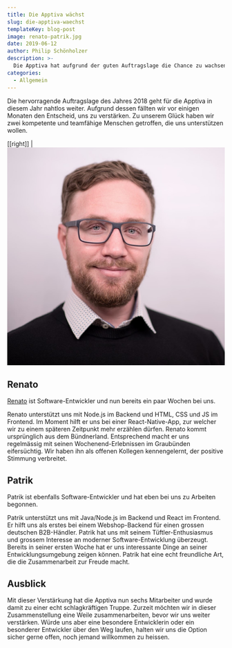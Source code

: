 ```yaml
---
title: Die Apptiva wächst
slug: die-apptiva-waechst
templateKey: blog-post
image: renato-patrik.jpg
date: 2019-06-12
author: Philip Schönholzer
description: >-
  Die Apptiva hat aufgrund der guten Auftragslage die Chance zu wachsen. Mit Renato und Patrik freuen wir uns, zwei "Neue" bei uns im Team begrüssen zu dürfen.
categories:
  - Allgemein
---
```


Die hervorragende Auftragslage des Jahres 2018 geht für die Apptiva in diesem Jahr nahtlos weiter. Aufgrund dessen fällten wir vor einigen Monaten den Entscheid, uns zu verstärken. Zu unserem Glück haben wir zwei kompetente und teamfähige Menschen getroffen, die uns unterstützen wollen.

[[right]]
|![Renato Wasescha](../../data/employees/images/renato-wasescha.jpg)

## Renato

[Renato](/renato-wasescha) ist Software-Entwickler und nun bereits ein paar Wochen bei uns.

Renato unterstützt uns mit Node.js im Backend und HTML, CSS und JS im Frontend. Im Moment hilft er uns bei einer React-Native-App, zur welcher wir zu einem späteren Zeitpunkt mehr erzählen dürfen. Renato kommt ursprünglich aus dem Bündnerland. Entsprechend macht er uns regelmässig mit seinen Wochenend-Erlebnissen im Graubünden eifersüchtig. Wir haben ihn als offenen Kollegen kennengelernt, der positive Stimmung verbreitet.

## Patrik

Patrik ist ebenfalls Software-Entwickler und hat eben bei uns zu Arbeiten begonnen.

Patrik unterstützt uns mit Java/Node.js im Backend und React im Frontend. Er hilft uns als erstes bei einem Webshop-Backend für einen grossen deutschen B2B-Händler. Patrik hat uns mit seinem Tüftler-Enthusiasmus und grossem Interesse an moderner Software-Entwicklung überzeugt. Bereits in seiner ersten Woche hat er uns interessante Dinge an seiner Entwicklungsumgebung zeigen können. Patrik hat eine echt freundliche Art, die die Zusammenarbeit zur Freude macht.

## Ausblick

Mit dieser Verstärkung hat die Apptiva nun sechs Mitarbeiter und wurde damit zu einer echt schlagkräftigen Truppe. Zurzeit möchten wir in dieser Zusammenstellung eine Weile zusammenarbeiten, bevor wir uns weiter verstärken. Würde uns aber eine besondere Entwicklerin oder ein besonderer Entwickler über den Weg laufen, halten wir uns die Option sicher gerne offen, noch jemand willkommen zu heissen.
